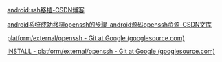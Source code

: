 [android:ssh移植-CSDN博客](https://blog.csdn.net/u012839187/article/details/78550865)

[android系统成功移植openssh的步骤_android源码openssh资源-CSDN文库](https://download.csdn.net/download/u011486909/9733553?spm=1001.2101.3001.6650.5&utm_medium=distribute.pc_relevant.none-task-download-2%7Edefault%7EBlogCommendFromBaidu%7ERate-5-9733553-blog-78550865.235%5Ev43%5Epc_blog_bottom_relevance_base7&depth_1-utm_source=distribute.pc_relevant.none-task-download-2%7Edefault%7EBlogCommendFromBaidu%7ERate-5-9733553-blog-78550865.235%5Ev43%5Epc_blog_bottom_relevance_base7&utm_relevant_index=6)

[platform/external/openssh - Git at Google (googlesource.com)](https://android.googlesource.com/platform/external/openssh)

[INSTALL - platform/external/openssh - Git at Google (googlesource.com)](https://android.googlesource.com/platform/external/openssh/+/86f43bbab579905db6b6c8f9d583fd8737aafc55/INSTALL)
